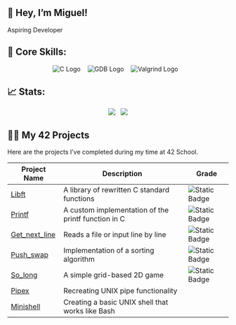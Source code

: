 ## 👋 Hey, I’m Miguel!
Aspiring Developer

## 🚀 Core Skills:
<p align="center">
  <img src="https://img.shields.io/badge/C-%2300599C.svg?style=for-the-badge&logo=c&logoColor=white" alt="C Logo"/>&nbsp;&nbsp;&nbsp;
  <img src="https://img.shields.io/badge/GDB-%23121011.svg?style=for-the-badge&logo=gnu&logoColor=white" alt="GDB Logo"/>&nbsp;&nbsp;&nbsp;
  <img src="https://img.shields.io/badge/Valgrind-%23007844.svg?style=for-the-badge&logo=debugging&logoColor=white" alt="Valgrind Logo"/>&nbsp;&nbsp;&nbsp;
</p>


## 📈 Stats:
<p align="center">
  <img src="https://github-readme-streak-stats.herokuapp.com/?user=m3irel3s&theme=github_dark&hide_border=true&border_radius=10"/>&nbsp;&nbsp;
  <img src="https://github-readme-stats.vercel.app/api/top-langs/?username=m3irel3s&theme=github_dark&hide_border=true&border_radius=10&layout=compact"/>
</p>


## 👨‍💻 My 42 Projects

Here are the projects I’ve completed during my time at 42 School.

| **Project Name**    | **Description**                                      | **Grade**                                                                 |
|---------------------|------------------------------------------------------|---------------------------------------------------------------------------|
| [Libft](https://github.com/m3irel3s/42_Libft)                | A library of rewritten C standard functions         | ![Static Badge](https://img.shields.io/badge/125%2F100-%2328a745?style=flat) |
| [Printf](https://github.com/m3irel3s/42_Ft_Printf)           | A custom implementation of the printf function in C | ![Static Badge](https://img.shields.io/badge/100%2F100-%2328a745?style=flat) |
| [Get_next_line](https://github.com/m3irel3s/42_Get_next_line)| Reads a file or input line by line                  | ![Static Badge](https://img.shields.io/badge/125%2F100-%2328a745?style=flat) |
| [Push_swap](https://github.com/m3irel3s/42_Push_swap)        | Implementation of a sorting algorithm               | ![Static Badge](https://img.shields.io/badge/96%2F100-%2328a745?style=flat)|
| [So_long](https://github.com/m3irel3s/42_So_long)            | A simple grid-based 2D game                         |![Static Badge](https://img.shields.io/badge/125%2F100-%2328a745?style=flat)|
| [Pipex](https://github.com/m3irel3s/42_Pipex)                | Recreating UNIX pipe functionality                  | |
| [Minishell](https://github.com/m3irel3s/42_Minishell)        | Creating a basic UNIX shell that works like Bash    | |
